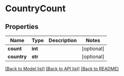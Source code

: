 # CountryCount

## Properties
Name | Type | Description | Notes
------------ | ------------- | ------------- | -------------
**count** | **int** |  | [optional] 
**country** | **str** |  | [optional] 

[[Back to Model list]](../README.md#documentation-for-models) [[Back to API list]](../README.md#documentation-for-api-endpoints) [[Back to README]](../README.md)

